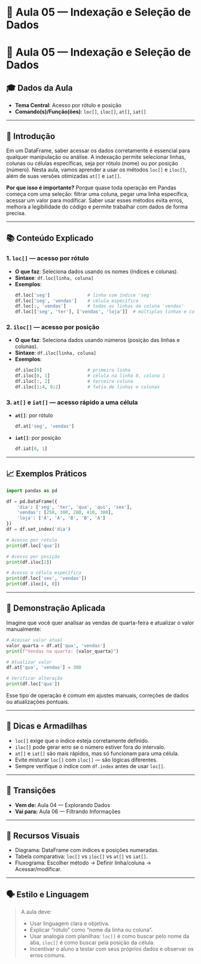 # 🧠 Aula 05 — Indexação e Seleção de Dados
# 🧠 Aula 05 — Indexação e Seleção de Dados

## 🎓 Dados da Aula
- **Tema Central**: Acesso por rótulo e posição
- **Comando(s)/Função(ões)**: `loc[]`, `iloc[]`, `at[]`, `iat[]`
---

## 📍 Introdução

Em um DataFrame, saber acessar os dados corretamente é essencial para qualquer manipulação ou análise. A indexação permite selecionar linhas, colunas ou células específicas, seja por rótulo (nome) ou por posição (número). Nesta aula, vamos aprender a usar os métodos `loc[]` e `iloc[]`, além de suas versões otimizadas `at[]` e `iat[]`.

**Por que isso é importante?** Porque quase toda operação em Pandas começa com uma seleção: filtrar uma coluna, pegar uma linha específica, acessar um valor para modificar. Saber usar esses métodos evita erros, melhora a legibilidade do código e permite trabalhar com dados de forma precisa.

---

## 📚 Conteúdo Explicado

### 1. `loc[]` — acesso por rótulo

- **O que faz**: Seleciona dados usando os nomes (índices e colunas).
- **Sintaxe**: `df.loc[linha, coluna]`
- **Exemplos**:
  ```python
  df.loc['seg']              # linha com índice 'seg'
  df.loc['seg', 'vendas']    # célula específica
  df.loc[:, 'vendas']        # todas as linhas da coluna 'vendas'
  df.loc[['seg', 'ter'], ['vendas', 'loja']]  # múltiplas linhas e colunas
  ```

### 2. `iloc[]` — acesso por posição

- **O que faz**: Seleciona dados usando números (posição das linhas e colunas).
- **Sintaxe**: `df.iloc[linha, coluna]`
- **Exemplos**:
  ```python
  df.iloc[0]                 # primeira linha
  df.iloc[0, 1]              # célula na linha 0, coluna 1
  df.iloc[:, 2]              # terceira coluna
  df.iloc[1:4, 0:2]          # fatia de linhas e colunas
  ```

### 3. `at[]` e `iat[]` — acesso rápido a uma célula

- **`at[]`**: por rótulo
  ```python
  df.at['seg', 'vendas']
  ```
- **`iat[]`**: por posição
  ```python
  df.iat[0, 1]
  ```

---

## 📈 Exemplos Práticos

```python
import pandas as pd

df = pd.DataFrame({
    'dia': ['seg', 'ter', 'qua', 'qui', 'sex'],
    'vendas': [250, 300, 280, 410, 380],
    'loja': ['A', 'A', 'B', 'B', 'A']
})
df = df.set_index('dia')

# Acesso por rótulo
print(df.loc['qua'])

# Acesso por posição
print(df.iloc[2])

# Acesso a célula específica
print(df.loc['sex', 'vendas'])
print(df.iloc[4, 0])
```

---

## 🧪 Demonstração Aplicada

Imagine que você quer analisar as vendas de quarta-feira e atualizar o valor manualmente:

```python
# Acessar valor atual
valor_quarta = df.at['qua', 'vendas']
print(f"Vendas na quarta: {valor_quarta}")

# Atualizar valor
df.at['qua', 'vendas'] = 300

# Verificar alteração
print(df.loc['qua'])
```

Esse tipo de operação é comum em ajustes manuais, correções de dados ou atualizações pontuais.

---

## 📎 Dicas e Armadilhas

- `loc[]` exige que o índice esteja corretamente definido.
- `iloc[]` pode gerar erro se o número estiver fora do intervalo.
- `at[]` e `iat[]` são mais rápidos, mas só funcionam para uma célula.
- Evite misturar `loc[]` com `iloc[]` — são lógicas diferentes.
- Sempre verifique o índice com `df.index` antes de usar `loc[]`.

---

## 🔄 Transições

- **Vem de:** Aula 04 — Explorando Dados  
- **Vai para:** Aula 06 — Filtrando Informações

---

## 🎨 Recursos Visuais

- Diagrama: DataFrame com índices e posições numeradas.
- Tabela comparativa: `loc[]` vs `iloc[]` vs `at[]` vs `iat[]`.
- Fluxograma: Escolher método → Definir linha/coluna → Acessar/modificar.

---

## 🗣 Estilo e Linguagem

> A aula deve:
> - Usar linguagem clara e objetiva.
> - Explicar “rótulo” como “nome da linha ou coluna”.
> - Usar analogia com planilhas: `loc[]` é como buscar pelo nome da aba, `iloc[]` é como buscar pela posição da célula.
> - Incentivar o aluno a testar com seus próprios dados e observar os erros comuns.
``` 

